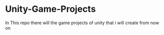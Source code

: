 # Unity-Game-Projects
In This repo there will the game projects of unity that i will create from now on
